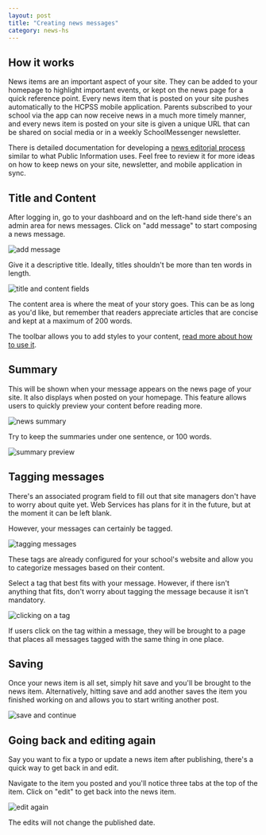 ```yaml
---
layout: post
title: "Creating news messages"
category: news-hs
---
```


## How it works

News items are an important aspect of your site. They can be added to your homepage to highlight important events, or kept on the news page for a quick reference point. Every news item that is posted on your site pushes automatically to the HCPSS mobile application. Parents subscribed to your school via the app can now receive news in a much more timely manner, and every news item is posted on your site is given a unique URL that can be shared on social media or in a weekly SchoolMessenger newsletter.

There is detailed documentation for developing a <a href="http://hcpss.github.io/school-messenger-help/2014/02/17/editorial-process.html" target="_blank">news editorial process</a> similar to what Public Information uses. Feel free to review it for more ideas on how to keep news on your site, newsletter, and mobile application in sync.

## Title and Content

After logging in, go to your dashboard and on the left-hand side there's an admin area for news messages. Click on "add message" to start composing a news message.

![add message](/schoolsites-help/images/news/add-message-hs.png)

Give it a descriptive title. Ideally, titles shouldn't be more than ten words in length.

![title and content fields](/schoolsites-help/images/news/title-content-fields.png)

The content area is where the meat of your story goes. This can be as long as you'd like, but remember that readers appreciate articles that are concise and kept at a maximum of 200 words.

The toolbar allows you to add styles to your content, <a href="">read more about how to use it</a>.

## Summary

This will be shown when your message appears on the news page of your site. It also displays when posted on your homepage. This feature allows users to quickly preview your content before reading more.

![news summary](/schoolsites-help/images/news/message-summary.png)

Try to keep the summaries under one sentence, or 100 words.

![summary preview](/schoolsites-help/images/news/food-nutrition-survey-summary.png)

## Tagging messages

There's an associated program field to fill out that site managers don't have to worry about quite yet. Web Services has plans for it in the future, but at the moment it can be left blank.

However, your messages can certainly be tagged.

![tagging messages](/schoolsites-help/images/news/tagging-messages.png)

These tags are already configured for your school's website and allow you to categorize messages based on their content.

Select a tag that best fits with your message. However, if there isn't anything that fits, don't worry about tagging the message because it isn't mandatory.

![clicking on a tag](/schoolsites-help/images/news/tags-clickthough.png)

If users click on the tag within a message, they will be brought to a page that places all messages tagged with the same thing in one place.

## Saving

Once your news item is all set, simply hit save and you'll be brought to the news item. Alternatively, hitting save and add another saves the item you finished working on and allows you to start writing another post.

![save and continue](/schoolsites-help/images/news/save-content.png)

## Going back and editing again

Say you want to fix a typo or update a news item after publishing, there's a quick way to get back in and edit.

Navigate to the item you posted and you'll notice three tabs at the top of the item. Click on "edit" to get back into the news item.

![edit again](/schoolsites-help/images/news/edit-again.png)

The edits will not change the published date.
